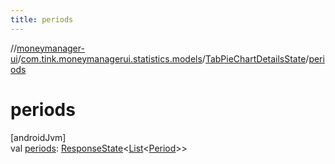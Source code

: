 ```yaml
---
title: periods
---
```

//[moneymanager-ui](../../../index.html)/[com.tink.moneymanagerui.statistics.models](../index.html)/[TabPieChartDetailsState](index.html)/[periods](periods.html)



# periods



[androidJvm]\
val [periods](periods.html): [ResponseState](../../com.tink.service.network/-response-state/index.html)&lt;[List](https://kotlinlang.org/api/latest/jvm/stdlib/kotlin.collections/-list/index.html)&lt;[Period](../../com.tink.model.time/-period/index.html)&gt;&gt;




